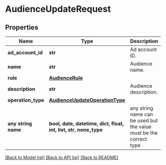 # AudienceUpdateRequest


## Properties
Name | Type | Description | Notes
------------ | ------------- | ------------- | -------------
**ad_account_id** | **str** | Ad account ID. | [optional] 
**name** | **str** | Audience name. | [optional] 
**rule** | [**AudienceRule**](AudienceRule.md) |  | [optional] 
**description** | **str** | Audience description. | [optional] 
**operation_type** | [**AudienceUpdateOperationType**](AudienceUpdateOperationType.md) |  | [optional] 
**any string name** | **bool, date, datetime, dict, float, int, list, str, none_type** | any string name can be used but the value must be the correct type | [optional]

[[Back to Model list]](../README.md#documentation-for-models) [[Back to API list]](../README.md#documentation-for-api-endpoints) [[Back to README]](../README.md)


